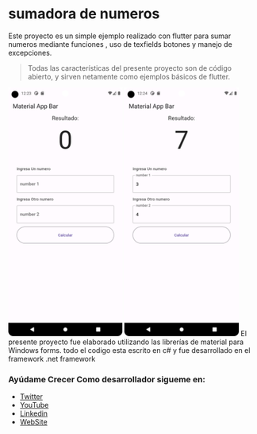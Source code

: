# sumadora de numeros

Este proyecto es un simple ejemplo realizado con flutter 
para sumar numeros mediante funciones , uso de texfields botones y manejo de excepciones.

> Todas las características del presente proyecto son de código abierto, y sirven netamente como ejemplos básicos de flutter.

<img src="1.png" alt="foto1" height="500"/>
<img src="2.png" alt="foto2" height="500"/>
El presente proyecto fue elaborado utilizando las librerías de material para Windows forms. todo el codigo esta escrito en c# y fue desarrollado en el framework .net framework

### Ayúdame  Crecer Como desarrollador sigueme en:

- [Twitter](https://twitter.com/diaz190799)
- [YouTube](https://www.youtube.com/channel/UC9G8JpXyUztKxAO7H6ZVbgA)
- [Linkedin](https://www.linkedin.com/in/joan-david-diaz-704121210/)
- [WebSite](https://davidiazdev.com/)
